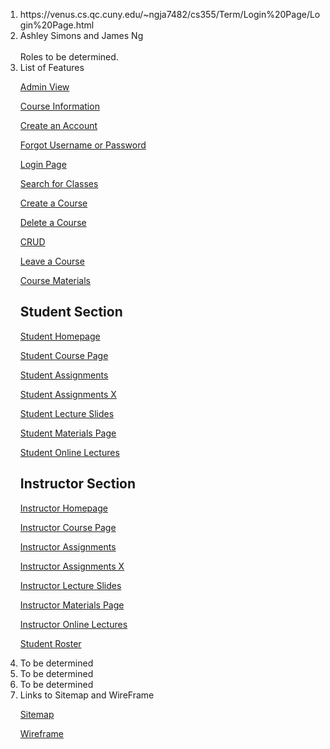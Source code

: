 <ol>
<li>https://venus.cs.qc.cuny.edu/~ngja7482/cs355/Term/Login%20Page/Login%20Page.html</li>
<li>Ashley Simons and James Ng</li> <br>
Roles to be determined.
<li> List of Features </li>

[Admin View](https://cs355chalkboard.ashleysi.repl.co/AdminView/AdminView.html)

[Course Information](https://cs355chalkboard.ashleysi.repl.co/CourseInfromation/CourseInformation.html)

[Create an Account](https://cs355chalkboard.ashleysi.repl.co/CreateAnAccount/CreateAnAccount.html)

[Forgot Username or Password](https://cs355chalkboard.ashleysi.repl.co/ForgotUsernameAndPassword/ForgotUsernameAndPassword.html)

[Login Page](https://cs355chalkboard.ashleysi.repl.co/LoginPage/LoginPage.html)

[Search for Classes](https://cs355chalkboard.ashleysi.repl.co/SearchForClasses/SearchForClasses)

[Create a Course](https://cs355chalkboard.ashleysi.repl.co/CreateACourse/CreateACourse.html)

[Delete a Course](https://cs355chalkboard.ashleysi.repl.co/DeleteACourse/DeleteACourse.html)

[CRUD](https://cs355chalkboard.ashleysi.repl.co/CRUD/CRUD.html)

[Leave a Course](https://cs355chalkboard.ashleysi.repl.co/LeaveACourse/LeaveACourse.html)
  
[Course Materials](https://cs355chalkboard.ashleysi.repl.co/CourseMaterials/CourseMaterials.html)

## Student Section

[Student Homepage](https://cs355chalkboard.ashleysi.repl.co/StudentHomepagePage/StudentHomePage.html)

[Student Course Page](https://cs355chalkboard.ashleysi.repl.co/Student/StudentCoursePage/StudentCoursePage.html)

[Student Assignments](https://cs355chalkboard.ashleysi.repl.co/Student/StudentAssignmentsPage/StudentAssignmentsPage.html)

[Student Assignments X](https://cs355chalkboard.ashleysi.repl.co/Student/StudentAssignmentsXPage/StudentAssignmentsXPage.html)

[Student Lecture Slides](https://cs355chalkboard.ashleysi.repl.co/Student/StudentLectureSlidesPage/StudentLectureSlidesPage.html)

[Student Materials Page](https://cs355chalkboard.ashleysi.repl.co/Student/StudentMaterialsPage/StudentMaterialsPage.html)

[Student Online Lectures](https://cs355chalkboard.ashleysi.repl.co/Student/StudentOnlineLecturesPage/StudentOnlineLecturesPage.html)

## Instructor Section

[Instructor Homepage](https://cs355chalkboard.ashleysi.repl.co/Instructor/InstructorHomePage/InstructorHomePage.html)

[Instructor Course Page](https://cs355chalkboard.ashleysi.repl.co/Instructor/InstructorCoursePage/InstructorCoursePage.html)

[Instructor Assignments](https://cs355chalkboard.ashleysi.repl.co/Instructor/InstructorAssignmentsPage/InstructorAssignmentsPage.html)

[Instructor Assignments X](https://cs355chalkboard.ashleysi.repl.co/Instructor/InstructorAssignmentsXPage/InstructorAssignmentsXPage.html)

[Instructor Lecture Slides](https://cs355chalkboard.ashleysi.repl.co/InstructorLectureSlidesPage/InstructorLectureSlidesPage.html)

[Instructor Materials Page](https://cs355chalkboard.ashleysi.repl.co/Instructor/InstructorMaterialsPage/InstructorMaterialsPage.html)

[Instructor Online Lectures](https://cs355chalkboard.ashleysi.repl.co/InstructorLectureSlidesPage/InstructorLectureSLidesPage.html)
  
[Student Roster](https://cs355chalkboard.ashleysi.repl.co/StudentRoster/StudentRoster.html)

<li> To be determined</li>
<li> To be determined</li>
<li> To be determined</li>
<li> Links to Sitemap and WireFrame</li>

[Sitemap](https://github.com/James-GPU/chalkboard/blob/master/James/D0/Sitemap/Sitemap/Sitemap%209444ab184e1e4a47928e56c3cc0068de/Screenshot_2021-10-05_at_21-40-10_Login_Page_GlooMaps.png)

[Wireframe](https://github.com/James-GPU/chalkboard/tree/master/James/D0/Wireframe)

</ol>
